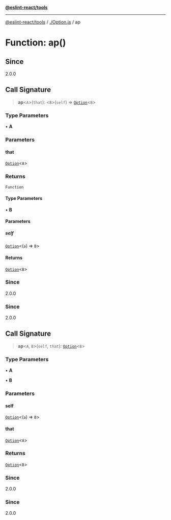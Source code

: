 [**@eslint-react/tools**](../../README.md)

***

[@eslint-react/tools](../../README.md) / [./Option.js](../README.md) / ap

# Function: ap()

## Since

2.0.0

## Call Signature

> **ap**\<`A`\>(`that`): \<`B`\>(`self`) => [`Option`](../type-aliases/Option.md)\<`B`\>

### Type Parameters

• **A**

### Parameters

#### that

[`Option`](../type-aliases/Option.md)\<`A`\>

### Returns

`Function`

#### Type Parameters

• **B**

#### Parameters

##### self

[`Option`](../type-aliases/Option.md)\<(`a`) => `B`\>

#### Returns

[`Option`](../type-aliases/Option.md)\<`B`\>

### Since

2.0.0

### Since

2.0.0

## Call Signature

> **ap**\<`A`, `B`\>(`self`, `that`): [`Option`](../type-aliases/Option.md)\<`B`\>

### Type Parameters

• **A**

• **B**

### Parameters

#### self

[`Option`](../type-aliases/Option.md)\<(`a`) => `B`\>

#### that

[`Option`](../type-aliases/Option.md)\<`A`\>

### Returns

[`Option`](../type-aliases/Option.md)\<`B`\>

### Since

2.0.0

### Since

2.0.0
